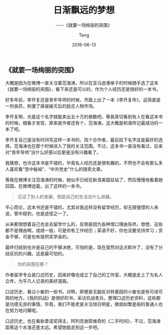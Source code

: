 ﻿---
layout:     post
title:      "日渐飘远的梦想"
subtitle:   "----《就要一场绚丽的突围》"
date:       2016-06-13
author:     "Teng"
header-img: "img/post-bg-tuwei.jpg"
catalog: true
tags:
    - reading
    - Thinking
    - 随想录
---

## 《就要一场绚丽的突围》

大概是因为在微博一直关注着范海涛，所以在亚马逊凑单子的时候随手选了这本《就要一场绚丽的突围》，看下来还是可以的，作为个人经历还是很好的一本书。

好多年前，李开复还是青年导师的时候，市面上出了一本《李开复传》，这简直是一剂良药，刺激了唐骏破灭后的励志人物市场。

李开复啊，光是这个名字就能卖出五十万的册数吧。等我真切看到有人在看这本书的时候，细看才发现，原来是作者还有个，范海涛。这大概是和谐传记最成功的一本了吧。

李开复自己是没有时间写这样一本书的，找个合作者，最后挂下名字这是最好的选择。范海涛也在那个时候进入了我的关注范围。不过，这本书一直没有看过，后来对“青年导师”没什么好感以后更是没有兴趣看了。

我猜想，也许这本书是不错的，毕竟名人经历还是很有趣的，不然也不会有那么多人喜欢看“宫中秘闻”、“中共党史”什么的猎奇文章。

等我在微博关注范海涛的时候，她似乎已经在新浪美国驻站了，然后慢慢地看着她回国，在微博连载，出了这样的一本书。

> 见证了别人的发展，倒是自己的生活没什么进展。

平心而论，这本书还是不错的，尤其对我这样没有留学经历，却无限憧憬的人来说，管中窥豹，也是途径之一了。

从来都很想着自己也会去留学什么的，反倒是因为各种借口理由告终。想想，这些都不是理由啊。成绩一般，可是你有工作经历；英语不好，你也没要坚持学习；资金不够，可是也有提供奖学金的。

最终归结到也许是自己的不够决绝，可怕的是，现在竟然对这点默许了，没有了分歧反抗的兴趣。这是最可怕的。

> 你的突围在哪？


作者留学专业是口述历史，回来好像也成立了自己的工作室，大概是走上了为名人立传，为平凡人记录的美好道路。

口述历史，看过小崔的一些书。对啊，即便是无脑反对转基因的小崔也是有可进可佩的地方。《我的抗战》是很好的书，采访抗战老兵，整理口述历史资料，这些都是功德无良的事情，毕竟，我们不能老是关注旭日明星，微弱如繁星般的普通人也在努力地闪耀呢。

口述历史，也在看新晋诺奖得主，阿列克谢耶维奇的《二手时间》，不过，范海涛距离这个水准还差太远。希望她能走到这一步吧。